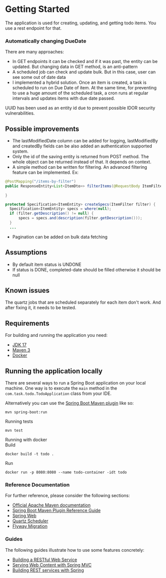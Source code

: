 
# Getting Started
The application is used for creating, updating, and getting todo items.
You use a rest endpoint for that. 

### Automatically changing DueDate
There are many approaches:
- In GET endpoints it can be checked and if it was past, the entity can be updated. But changing data in GET method, is an anti-pattern
- A scheduled job can check and update bulk. But in this case, user can see some out of date data
- I implemented a hybrid solution. Once an item is created, a task is scheduled to run on Due Date of item. At the same time, for preventing to use a huge amount of the scheduled task, a cron runs at regular intervals and updates items with due date passed.


UUID has been used as an entity id due to prevent possible IDOR security vulnerabilities.

## Possible improvements
- The lastModifiedDate column can be added for logging,  lastModifiedBy and createdBy fields can be also added an authentication supported system.
- Only the id of the saving entity is returned from POST method. The whole object can be returned instead of that. It depends on context.
- A simple method can be written for filtering. An advanced filtering feature can be implemented. Ex:
```java
@PostMapping("/items-by-filter")
public ResponseEntity<List<ItemDto>> filterItems(@RequestBody ItemFilter filter) {
    
}

protected Specification<ItemEntity> createSpecs(ItemFilter filter) {
  Specification<ItemEntity> specs = where(null);
  if (filter.getDescription() != null) {
      specs = specs.and(description(filter.getDescription()));
  }
  ...
```
- Pagination can be added on bulk data fetching

## Assumptions
- By default item status is UNDONE
- If status is DONE, completed-date should be filled otherwise it should be null

## Known issues
The quartz jobs that are scheduled separately for each item don't work. And after fixing it, it needs to be tested.

## Requirements

For building and running the application you need:

- [JDK 17](https://www.oracle.com/java/technologies/downloads/#java17)
- [Maven 3](https://maven.apache.org)
- [Docker](https://www.docker.com/)

## Running the application locally

There are several ways to run a Spring Boot application on your local machine. One way is to execute the `main` method in the ` com.task.todo.TodoApplication` class from your IDE.

Alternatively you can use the [Spring Boot Maven plugin](https://docs.spring.io/spring-boot/docs/current/reference/html/build-tool-plugins-maven-plugin.html) like so:

```shell
mvn spring-boot:run
```

Running tests
```shell
mvn test
```

Running with docker<br/>
Build
```shell
docker build -t todo .
```
Run
```shell
docker run -p 8080:8080 --name todo-container -idt todo
```

### Reference Documentation

For further reference, please consider the following sections:

* [Official Apache Maven documentation](https://maven.apache.org/guides/index.html)
* [Spring Boot Maven Plugin Reference Guide](https://docs.spring.io/spring-boot/docs/3.2.0/maven-plugin/reference/html/)
* [Spring Web](https://docs.spring.io/spring-boot/docs/3.2.0/reference/htmlsingle/index.html#web)
* [Quartz Scheduler](https://docs.spring.io/spring-boot/docs/3.2.0/reference/htmlsingle/index.html#io.quartz)
* [Flyway Migration](https://docs.spring.io/spring-boot/docs/3.2.0/reference/htmlsingle/index.html#howto.data-initialization.migration-tool.flyway)

### Guides

The following guides illustrate how to use some features concretely:

* [Building a RESTful Web Service](https://spring.io/guides/gs/rest-service/)
* [Serving Web Content with Spring MVC](https://spring.io/guides/gs/serving-web-content/)
* [Building REST services with Spring](https://spring.io/guides/tutorials/rest/)